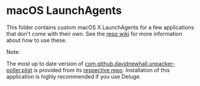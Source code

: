 # macOS LaunchAgents

This folder contains custom macOS X LaunchAgents for a few applications that don't come with their own.
See the [repo wiki](https://github.com/davidnewhall/autotyed/wiki) for more information about how to use these.

Note:

The most up to date version of [com.github.davidnewhall.unpacker-poller.plist](com.github.davidnewhall.unpacker-poller.plist) is provided from its [respective repo](https://github.com/davidnewhall/unpacker-poller). Installation
of this application is highly recommended if you use Deluge.
